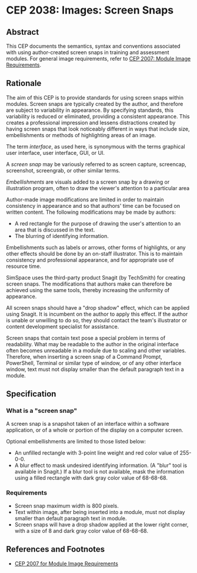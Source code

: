 # CEP 2038: Images: Screen Snaps
## Abstract
This CEP documents the semantics, syntax and conventions associated with using author-created screen snaps in training and assessment modules. For general image requirements, refer to [CEP 2007: Module Image Requirements](https://github.com/Simspace/cep/blob/master/ceps/2007/README.md).

## Rationale

The aim of this CEP is to provide standards for using screen snaps within modules. Screen snaps are typically created by the author, and therefore are subject to variability in appearance. By specifying standards, this variability is reduced or eliminated, providing a consistent appearance. This creates a professional impression and lessens distractions created by having screen snaps that look noticeably different in ways that include size, embellishments or methods of highlighting areas of an image.

The term *interface*, as used here, is synonymous with the terms graphical user interface, user interface, GUI, or UI.
  
A *screen snap* may be variously referred to as screen capture, screencap, screenshot, screengrab, or other similar terms.
  
_Embellishments_ are visuals added to a screen snap by a drawing or illustration program, often to draw the viewer's attention to a particular area

Author-made image modifications are limited in order to maintain consistency in appearance and so that authors' time can be focused on written content. The following modifications may be made by authors:
* A red rectangle for the purpose of drawing the user's attention to an area that is discussed in the text.
* The blurring of identifying information.

Embellishments such as labels or arrows, other forms of highlights, or any other effects should be done by an on-staff illustrator. This is to maintain consistency and professional appearance, and for appropriate use of resource time.

SimSpace uses the third-party product Snagit (by TechSmith) for creating screen snaps. The  modifications that authors make can therefore be achieved using the same tools, thereby increasing the uniformity of appearance. 

All screen snaps should have a "drop shadow" effect, which can be applied using Snagit. It is incumbent on the author to apply this effect. If the author is unable or unwilling to do so, they should contact the team's illustrator or content development specialist for assistance.

Screen snaps that contain text pose a special problem in terms of readability. What may be readable to the author in the original interface often becomes unreadable in a module due to scaling and other variables. Therefore, when inserting a screen snap of a Command Prompt, PowerShell, Terminal or similar type of window, or of any other interface window, text must not display smaller than the default paragraph text in a module.

## Specification
### What is a "screen snap"
A screen snap is a snapshot taken of an interface within a software application, or of a whole or portion of the display on a computer screen.
  
Optional embellishments are limited to those listed below:
- An unfilled rectangle with 3-point line weight and red color value of 255-0-0.
- A blur effect to mask undesired identifying information. (A "blur" tool is available in Snagit.) If a blur tool is not available, mask the information using a filled rectangle with dark gray color value of 68-68-68.  

### Requirements

* Screen snap maximum width is 800 pixels.
* Text within image, after being inserted into a module, must not display smaller than default paragraph text in module.
* Screen snaps will have a drop shadow applied at the lower right corner, with a size of 8 and dark gray color value of 68-68-68.

## References and Footnotes

* [CEP 2007 for Module Image Requirements](../2007/README.md)  
